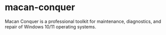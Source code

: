 # macan-conquer
Macan Conquer is a professional toolkit for maintenance, diagnostics, and repair of Windows 10/11 operating systems.
